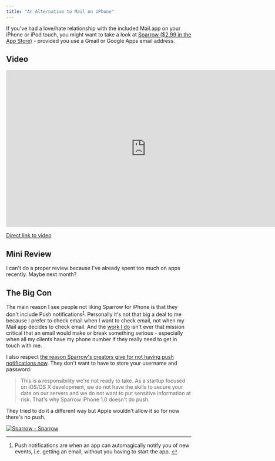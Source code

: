 ```yaml
---
title: "An Alternative to Mail on iPhone"
---
```

<p>If you've had a love/hate relationship with the included Mail.app on your iPhone or iPod touch, you might want to take a look at <a href="http://click.linksynergy.com/fs-bin/stat?id=6PFrOqNV4B8&offerid=146261&type=3&subid=0&tmpid=1826&RD_PARM1=http%253A%252F%252Fitunes.apple.com%252Fca%252Fapp%252Fsparrow%252Fid492573565%253Fmt%253D8%2526uo%253D4%2526partnerId%253D30" target="itunes_store">Sparrow ($2.99 in the App Store)</a> - provided you use a Gmail or Google Apps email address.</p>
<h2>Video</h2>
<p><iframe src="http://player.vimeo.com/video/38446345" width="760" height="428" frameborder="0" webkitAllowFullScreen mozallowfullscreen allowFullScreen></iframe></p>
<p><a href="https://vimeo.com/38446345">Direct link to video</a></p>
<h2>Mini Review</h2>
<p>I can't do a proper review because I've already spent too much on apps recently. Maybe next month?</p>
<h2>The Big Con</h2>
<p>The main reason I see people not liking Sparrow for iPhone is that they don't include Push notifications<sup id="fnref-20195:1"><a href="#fn-20195:1" rel="footnote">1</a></sup>. Personally it's not that big a deal to me because I prefer to check email when I want to check email, not when my Mail app decides to check email. And the <a href="http://lemonproductions.ca">work I do</a> isn't ever that mission critical that an email would make or break something serious - especially when all my clients have my phone number if they really need to get in touch with me.</p>
<p>I also respect <a href="http://sprw.me/push.php">the reason Sparrow's creators give for not having push notifications now</a>. They don't want to have to store your username and password:</p>
<blockquote><p>
  This is a responsibility we're not ready to take. As a startup focused on iOS/OS X development, we do not have the skills to secure your data on our servers and we do not want to put sensitive information at risk. That's why Sparrow iPhone 1.0 doesn't do push.
</p></blockquote>
<p>They tried to do it a different way but Apple wouldn't allow it so for now there's no push.</p>
<p><a href="http://click.linksynergy.com/fs-bin/stat?id=6PFrOqNV4B8&offerid=146261&type=3&subid=0&tmpid=1826&RD_PARM1=http%253A%252F%252Fitunes.apple.com%252Fca%252Fapp%252Fsparrow%252Fid492573565%253Fmt%253D8%2526uo%253D4%2526partnerId%253D30" target="itunes_store"><img src="http://r.mzstatic.com/images/web/linkmaker/badge_appstore-lrg.gif" alt="Sparrow - Sparrow" style="border: 0;"/></a></p>
<div class="footnotes">
<hr />
<ol>
<li id="fn-20195:1">
Push notifications are when an app can automagically notify you of new events, i.e. getting an email, without you having to start the app.&#160;<a href="#fnref-20195:1" rev="footnote">&#8617;</a>
</li>
</ol>
</div>

